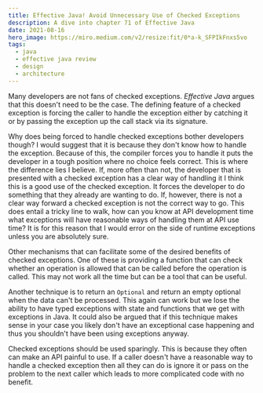 ```yaml
---
title: Effective Java! Avoid Unnecessary Use of Checked Exceptions
description: A dive into chapter 71 of Effective Java
date: 2021-08-16
hero_image: https://miro.medium.com/v2/resize:fit/0*a-k_SFPIkFnxs5vo
tags:
  - java
  - effective java review
  - design
  - architecture
---
```


Many developers are not fans of checked exceptions. _Effective Java_ argues that this doesn't need to be the case. The defining feature of a checked exception is forcing the caller to handle the exception either by catching it or by passing the exception up the call stack via its signature. 

Why does being forced to handle checked exceptions bother developers though? I would suggest that it is because they don't know how to handle the exception. Because of this, the compiler forces you to handle it puts the developer in a tough position where no choice feels correct. This is where the difference lies I believe. If, more often than not, the developer that is presented with a checked exception has a clear way of handling it I think this is a good use of the checked exception. It forces the developer to do something that they already are wanting to do. If, however, there is not a clear way forward a checked exception is not the correct way to go. This does entail a tricky line to walk, how can you know at API development time what exceptions will have reasonable ways of handling them at API use time? It is for this reason that I would error on the side of runtime exceptions unless you are absolutely sure.

Other mechanisms that can facilitate some of the desired benefits of checked exceptions. One of these is providing a function that can check whether an operation is allowed that can be called before the operation is called. This may not work all the time but can be a tool that can be useful.

Another technique is to return an `Optional` and return an empty optional when the data can't be processed. This again can work but we lose the ability to have typed exceptions with state and functions that we get with exceptions in Java. It could also be argued that if this technique makes sense in your case you likely don't have an exceptional case happening and thus you shouldn't have been using exceptions anyway.

Checked exceptions should be used sparingly. This is because they often can make an API painful to use. If a caller doesn't have a reasonable way to handle a checked exception then all they can do is ignore it or pass on the problem to the next caller which leads to more complicated code with no benefit. 